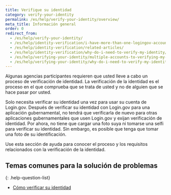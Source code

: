 ```yaml
---
title: Verifique su identidad
category: verify-your-identity
permalink: /es/help/verify-your-identity/overview/
meta_title: Información general
order: 0
redirect_from:
  - /es/help/verify-your-identity/
  - /es/help/identity-verification/i-have-more-than-one-logingov-account-can-I-verify-my-identity-for-all-of-them/
  - /es/help/identity-verification/related-articles/
  - /es/help/identity-verification/why-do-i-need-to-verify-my-identity/
  - /es/help/verifying-your-identity/multiple-accounts-to-verifying-my-identity-for/
  - /es/help/verifying-your-identity/why-do-i-need-to-verify-my-identity/
---
```


Algunas agencias participantes requieren que usted lleve a cabo un proceso de verificación de identidad. La verificación de la identidad es el proceso en el que comprueba que se trata de usted y no de alguien que se hace pasar por usted.

Solo necesita verificar su identidad una vez para usar su cuenta de Login.gov. Después de verificar su identidad con Login.gov para una aplicación gubernamental, no tendrá que verificarla de nuevo para otras aplicaciones gubernamentales que usen Login.gov y exijan verificación de identidad. Por ahora, no tiene que cargar una foto suya ni tomarse una selfi para verificar su identidad. Sin embargo, es posible que tenga que tomar una foto de su identificación.

Use esta sección de ayuda para conocer el proceso y los requisitos relacionados con la verificación de la identidad.

## Temas comunes para la solución de problemas

{: .help-question-list}
* [Cómo verificar su identidad](/es/help/verify-your-identity/how-to-verify-your-identity/)
